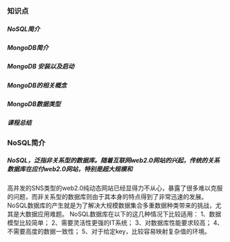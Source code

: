 ### 知识点

##### NoSQL简介
##### MongoDB简介
##### MongoDB 安装以及启动
##### MongoDB的相关概念
##### MongoDB数据类型
##### 课程总结

### NoSQL简介

##### NoSQL，泛指非关系型的数据库。随着互联网web2.0网站的兴起，传统的关系数据库在应付web2.0网站，特别是超大规模和
高并发的SNS类型的web2.0纯动态网站已经显得力不从心，暴露了很多难以克服的问题，而非关系型的数据库则由于其本身的特点得到了非常迅速的发展。NoSQL数据库的产生就是为了解决大规模数据集合多重数据种类带来的挑战，尤其是大数据应用难题。
NoSQL数据库在以下的这几种情况下比较适用：
1、数据模型比较简单；
2、需要灵活性更强的IT系统；
3、对数据库性能要求较高；
4、不需要高度的数据一致性；
5、对于给定key，比较容易映射复杂值的环境。
